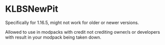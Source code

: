 # KLBSNewPit

Specifically for 1.16.5, might not work for older or newer versions.

Allowed to use in modpacks with credit
not crediting owner/s or developers with result in your modpack being taken down.
